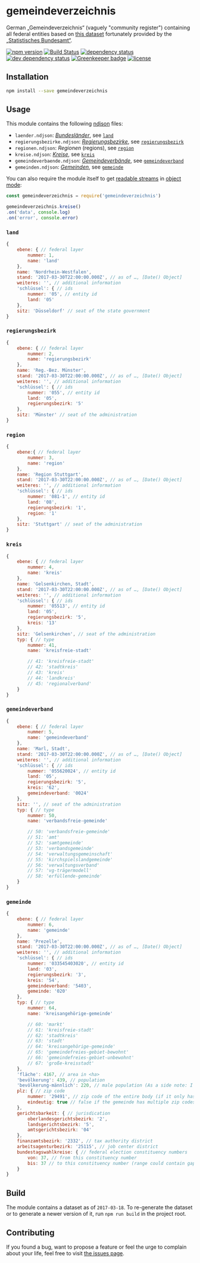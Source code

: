 # gemeindeverzeichnis

German „Gemeindeverzeichnis“ (vaguely "community register") containing all federal entities based on [this dataset](https://www.govdata.de/web/guest/daten/-/details/gv100_quartalsausgabe) fortunately provided by the [„Statistisches Bundesamt“](https://www.destatis.de).

[![npm version](https://img.shields.io/npm/v/gemeindeverzeichnis.svg)](https://www.npmjs.com/package/gemeindeverzeichnis)
[![Build Status](https://travis-ci.org/juliuste/gemeindeverzeichnis.svg?branch=master)](https://travis-ci.org/juliuste/gemeindeverzeichnis)
[![dependency status](https://img.shields.io/david/juliuste/gemeindeverzeichnis.svg)](https://david-dm.org/juliuste/gemeindeverzeichnis)
[![dev dependency status](https://img.shields.io/david/dev/juliuste/gemeindeverzeichnis.svg)](https://david-dm.org/juliuste/gemeindeverzeichnis#info=devDependencies)
[![Greenkeeper badge](https://badges.greenkeeper.io/juliuste/gemeindeverzeichnis.svg)](https://greenkeeper.io/)
[![license](https://img.shields.io/github/license/juliuste/gemeindeverzeichnis.svg?style=flat)](LICENSE)

## Installation

```bash
npm install --save gemeindeverzeichnis
```

## Usage

This module contains the following [ndjson](http://ndjson.org) files:

- `laender.ndjson`: [*Bundesländer*](https://en.wikipedia.org/wiki/States_of_Germany), see [`land`](#land)
- `regierungsbezirke.ndjson`: [*Regierungsbezirke*](https://en.wikipedia.org/wiki/Regierungsbezirk), see [`regierungsbezirk`](#regierungsbezirk)
- `regionen.ndjson`: *Regionen* (regions), see [`region`](#region)
- `kreise.ndjson`: [*Kreise*](https://en.wikipedia.org/wiki/Districts_of_Germany), see [`kreis`](#kreis)
- `gemeindeverbaende.ndjson`: [*Gemeindeverbände*](https://en.wikipedia.org/wiki/Gemeindeverband), see [`gemeindeverband`](#gemeindeverband)
- `gemeinden.ndjson`: [*Gemeinden*](https://en.wikipedia.org/wiki/Municipalities_of_Germany), see [`gemeinde`](#gemeinde)

You can also require the module itself to get [readable streams](https://nodejs.org/api/stream.html#stream_class_stream_readable) in [object mode](https://nodejs.org/api/stream.html#stream_object_mode):

```js
const gemeindeverzeichnis = require('gemeindeverzeichnis')

gemeindeverzeichnis.kreise()
.on('data', console.log)
.on('error', console.error)
```

### `land`

```js
{
	ebene: { // federal layer
		nummer: 1,
		name: 'land'
	},
	name: 'Nordrhein-Westfalen',
	stand: '2017-03-30T22:00:00.000Z', // as of …, [Date() Object]
	weiteres: '', // additional information
	'schlüssel': { // ids
		nummer: '05', // entity id
		land: '05'
	},
	sitz: 'Düsseldorf' // seat of the state government
}
```

### `regierungsbezirk`

```js
{
	ebene: { // federal layer
		nummer: 2,
		name: 'regierungsbezirk'
	},
	name: 'Reg.-Bez. Münster',
	stand: '2017-03-30T22:00:00.000Z', // as of …, [Date() Object]
	weiteres: '', // additional information
	'schlüssel': { // ids
		nummer: '055', // entity id
		land: '05',
		regierungsbezirk: '5'
	},
	sitz: 'Münster' // seat of the administration
}
```

### `region`

```js
{
	ebene:{ // federal layer
		nummer: 3,
		name: 'region'
	},
	name: 'Region Stuttgart',
	stand: '2017-03-30T22:00:00.000Z', // as of …, [Date() Object]
	weiteres: '', // additional information
	'schlüssel': { // ids
		nummer: '081-1', // entity id
	 	land: '08',
	 	regierungsbezirk: '1',
	 	region: '1'
	},
	sitz: 'Stuttgart' // seat of the administration
}
```

### `kreis`

```js
{
	ebene: { // federal layer
		nummer: 4,
		name: 'kreis'
	},
	name: 'Gelsenkirchen, Stadt',
	stand: '2017-03-30T22:00:00.000Z', // as of …, [Date() Object]
	weiteres: '', // additional information
	'schlüssel': { // ids
		nummer: '05513', // entity id
		land: '05',
		regierungsbezirk: '5',
		kreis: '13'
	},
	sitz: 'Gelsenkirchen', // seat of the administration
	typ: { // type
		nummer: 41,
		name: 'kreisfreie-stadt'

		// 41: 'kreisfreie-stadt'
		// 42: 'stadtkreis'
		// 43: 'kreis'
		// 44: 'landkreis'
		// 45: 'regionalverband'
	}
}
```

### `gemeindeverband`

```js
{
	ebene: { // federal layer
		nummer: 5,
		name: 'gemeindeverband'
	},
	name: 'Marl, Stadt',
	stand: '2017-03-30T22:00:00.000Z', // as of …, [Date() Object]
	weiteres: '', // additional information
	'schlüssel': { // ids
		nummer: '055620024', // entity id
		land: '05',
		regierungsbezirk: '5',
		kreis: '62',
		gemeindeverband: '0024'
	},
	sitz: '', // seat of the administration
	typ: { // type
		nummer: 50,
		name: 'verbandsfreie-gemeinde'

		// 50: 'verbandsfreie-gemeinde'
		// 51: 'amt'
		// 52: 'samtgemeinde'
		// 53: 'verbandsgemeinde'
		// 54: 'verwaltungsgemeinschaft'
		// 55: 'kirchspielslandgemeinde'
		// 56: 'verwaltungsverband'
		// 57: 'vg-trägermodell'
		// 58: 'erfüllende-gemeinde'
	}
}
```

### `gemeinde`

```js
{
	ebene: { // federal layer
		nummer: 6,
		name: 'gemeinde'
	},
	name: 'Prezelle',
	stand: '2017-03-30T22:00:00.000Z', // as of …, [Date() Object]
	weiteres: '', // additional information
	'schlüssel': { // ids
		nummer: '033545403020', // entity id
		land: '03',
		regierungsbezirk: '3',
		kreis: '54',
		gemeindeverband: '5403',
		gemeinde: '020'
	},
	typ: { // type
		nummer: 64,
		name: 'kreisangehörige-gemeinde'

		// 60: 'markt'
		// 61: 'kreisfreie-stadt'
		// 62: 'stadtkreis'
		// 63: 'stadt'
		// 64: 'kreisangehörige-gemeinde'
		// 65: 'gemeindefreies-gebiet-bewohnt'
		// 66: 'gemeindefreies-gebiet-unbewohnt'
		// 67: 'große-kreisstadt'
	},
	'fläche': 4167, // area in <ha>
	'bevölkerung': 439, // population
	'bevölkerung-männlich': 220, // male population (As a side note: I'm not an anti-feminist, this is just taken from the original dataset which somehow doesn't include female population since it could be derivated by subtracting the male population from the absolute population. This still stinks a bit, though.. fight patriarchy! :D)
	plz: { // zip code
		nummer: '29491', // zip code of the entire body (if it only has one zip code) or the seat of the administration (if it has more than one zip code)
		eindeutig: true // false if the gemeinde has multiple zip codes
	},
	gerichtsbarkeit: { // jurisdication
		oberlandesgerichtsbezirk: '2',
		landsgerichtsbezirk: '5',
		amtsgerichtsbezirk: '04'
	},
	finanzamtsbezirk: '2332', // tax authority district
	arbeitsagenturbezirk: '25115', // job center district
	bundestagswahlkreise: { // federal election constituency numbers
		von: 37, // from this constituency number
		bis: 37 // to this constituency number (range could contain gaps)
	}
}
```

## Build

The module contains a dataset as of `2017-03-18`. To re-generate the dataset or to generate a newer version of it, run `npm run build` in the project root.

## Contributing

If you found a bug, want to propose a feature or feel the urge to complain about your life, feel free to visit [the issues page](https://github.com/juliuste/gemeindeverzeichnis/issues).

